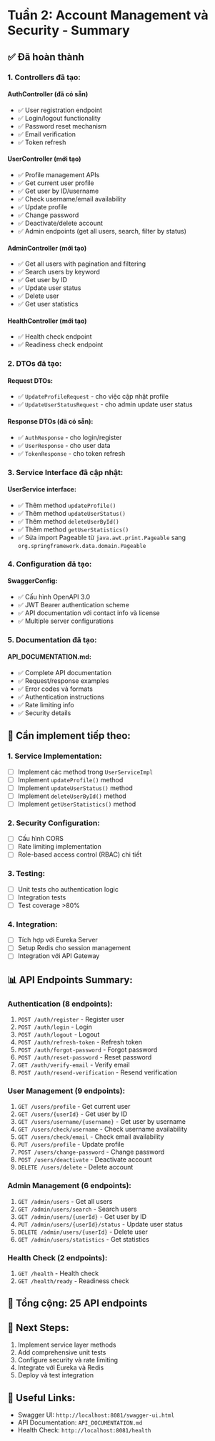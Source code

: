 # Tuần 2: Account Management và Security - Summary

## ✅ Đã hoàn thành

### 1. Controllers đã tạo:

#### AuthController (đã có sẵn)
- ✅ User registration endpoint
- ✅ Login/logout functionality  
- ✅ Password reset mechanism
- ✅ Email verification
- ✅ Token refresh

#### UserController (mới tạo)
- ✅ Profile management APIs
- ✅ Get current user profile
- ✅ Get user by ID/username
- ✅ Check username/email availability
- ✅ Update profile
- ✅ Change password
- ✅ Deactivate/delete account
- ✅ Admin endpoints (get all users, search, filter by status)

#### AdminController (mới tạo)
- ✅ Get all users with pagination and filtering
- ✅ Search users by keyword
- ✅ Get user by ID
- ✅ Update user status
- ✅ Delete user
- ✅ Get user statistics

#### HealthController (mới tạo)
- ✅ Health check endpoint
- ✅ Readiness check endpoint

### 2. DTOs đã tạo:

#### Request DTOs:
- ✅ `UpdateProfileRequest` - cho việc cập nhật profile
- ✅ `UpdateUserStatusRequest` - cho admin update user status

#### Response DTOs (đã có sẵn):
- ✅ `AuthResponse` - cho login/register
- ✅ `UserResponse` - cho user data
- ✅ `TokenResponse` - cho token refresh

### 3. Service Interface đã cập nhật:

#### UserService interface:
- ✅ Thêm method `updateProfile()`
- ✅ Thêm method `updateUserStatus()`
- ✅ Thêm method `deleteUserById()`
- ✅ Thêm method `getUserStatistics()`
- ✅ Sửa import Pageable từ `java.awt.print.Pageable` sang `org.springframework.data.domain.Pageable`

### 4. Configuration đã tạo:

#### SwaggerConfig:
- ✅ Cấu hình OpenAPI 3.0
- ✅ JWT Bearer authentication scheme
- ✅ API documentation với contact info và license
- ✅ Multiple server configurations

### 5. Documentation đã tạo:

#### API_DOCUMENTATION.md:
- ✅ Complete API documentation
- ✅ Request/response examples
- ✅ Error codes và formats
- ✅ Authentication instructions
- ✅ Rate limiting info
- ✅ Security details

## 🔧 Cần implement tiếp theo:

### 1. Service Implementation:
- [ ] Implement các method trong `UserServiceImpl`
- [ ] Implement `updateProfile()` method
- [ ] Implement `updateUserStatus()` method  
- [ ] Implement `deleteUserById()` method
- [ ] Implement `getUserStatistics()` method

### 2. Security Configuration:
- [ ] Cấu hình CORS
- [ ] Rate limiting implementation
- [ ] Role-based access control (RBAC) chi tiết

### 3. Testing:
- [ ] Unit tests cho authentication logic
- [ ] Integration tests
- [ ] Test coverage >80%

### 4. Integration:
- [ ] Tích hợp với Eureka Server
- [ ] Setup Redis cho session management
- [ ] Integration với API Gateway

## 📊 API Endpoints Summary:

### Authentication (8 endpoints):
1. `POST /auth/register` - Register user
2. `POST /auth/login` - Login
3. `POST /auth/logout` - Logout
4. `POST /auth/refresh-token` - Refresh token
5. `POST /auth/forgot-password` - Forgot password
6. `POST /auth/reset-password` - Reset password
7. `GET /auth/verify-email` - Verify email
8. `POST /auth/resend-verification` - Resend verification

### User Management (9 endpoints):
1. `GET /users/profile` - Get current user
2. `GET /users/{userId}` - Get user by ID
3. `GET /users/username/{username}` - Get user by username
4. `GET /users/check/username` - Check username availability
5. `GET /users/check/email` - Check email availability
6. `PUT /users/profile` - Update profile
7. `POST /users/change-password` - Change password
8. `POST /users/deactivate` - Deactivate account
9. `DELETE /users/delete` - Delete account

### Admin Management (6 endpoints):
1. `GET /admin/users` - Get all users
2. `GET /admin/users/search` - Search users
3. `GET /admin/users/{userId}` - Get user by ID
4. `PUT /admin/users/{userId}/status` - Update user status
5. `DELETE /admin/users/{userId}` - Delete user
6. `GET /admin/users/statistics` - Get statistics

### Health Check (2 endpoints):
1. `GET /health` - Health check
2. `GET /health/ready` - Readiness check

## 🎯 Tổng cộng: 25 API endpoints

## 📝 Next Steps:
1. Implement service layer methods
2. Add comprehensive unit tests
3. Configure security và rate limiting
4. Integrate với Eureka và Redis
5. Deploy và test integration

## 🔗 Useful Links:
- Swagger UI: `http://localhost:8081/swagger-ui.html`
- API Documentation: `API_DOCUMENTATION.md`
- Health Check: `http://localhost:8081/health` 